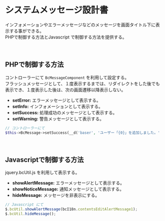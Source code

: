 # システムメッセージ設計書

インフォメーションやエラーメッセージなどのメッセージを画面タイトル下に表示する事ができる。  
PHPで制御する方法とJavascript で制御する方法を提供する。

　
## PHPで制御する方法

コントローラーにて `BcMessageComponent` を利用して設定する。  
フラッシュメッセージとして、１度表示するまでは、リダイレクトをした後でも表示でき、１度表示した後は、次の画面遷移以降表示しない。

- **setError:** エラーメッセージとして表示する。
- **setInfo:** インフォメーションとして表示する。
- **setSuccess:** 処理成功のメッセージとして表示する。
- **setWarning:** 警告メッセージとして表示する。

```php
// コントローラーにて
$this->BcMessage->setSuccess(__d('baser', 'ユーザー「{0}」を追加しました。', $user->name));
``` 

　
## Javascriptで制御する方法

jquery.bcUtil.js を利用して表示する。

- **showAlertMessage:** エラーメッセージとして表示する。
- **showNoticeMessage:** 通知メッセージとして表示する。
- **hideMessage:** メッセージを非表示にする。

```javascript
// Javascript にて
$.bcUtil.showAlertMessage(bcI18n.contentsEditAlertMessage1);
$.bcUtil.hideMessage();
```

　
